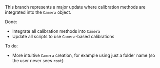 This branch represents a major update where calibration methods are integrated into the `Camera` object.

Done:
- Integrate all calibration methods into `Camera`
- Update all scripts to use `Camera`-based calibrations

To do:
- More intuitive `Camera` creation, for example using just a folder name (so the user never sees `root`)
